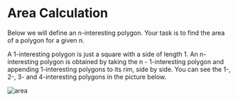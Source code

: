 # Area Calculation 

Below we will define an n-interesting polygon. Your task is to find the area of a polygon for a given n.

A 1-interesting polygon is just a square with a side of length 1. An n-interesting polygon is obtained by taking the n - 1-interesting 
polygon and appending 1-interesting polygons to its rim, side by side. You can see the 1-, 2-, 3- and 4-interesting polygons in the picture below.


![area](https://user-images.githubusercontent.com/77899535/121428264-fc722000-c94b-11eb-98b4-7bf2c0c5284f.png)

